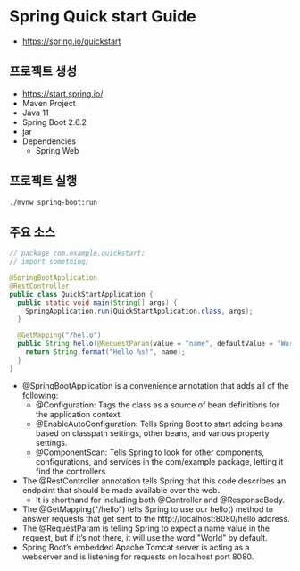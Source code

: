 # Spring Quick start Guide

- https://spring.io/quickstart

## 프로젝트 생성
- https://start.spring.io/ 
- Maven Project
- Java 11
- Spring Boot 2.6.2
- jar
- Dependencies
  - Spring Web

## 프로젝트 실행
```sh
./mvnw spring-boot:run
```

## 주요 소스
```java
// package com.example.quickstart;
// import something;

@SpringBootApplication
@RestController
public class QuickStartApplication {
  public static void main(String[] args) {
    SpringApplication.run(QuickStartApplication.class, args);
  }

  @GetMapping("/hello")
  public String hello(@RequestParam(value = "name", defaultValue = "World") String name) {
    return String.format("Hello %s!", name);
  }
}
```
- @SpringBootApplication is a convenience annotation that adds all of the following:
  - @Configuration: Tags the class as a source of bean definitions for the application context.
  - @EnableAutoConfiguration: Tells Spring Boot to start adding beans based on classpath settings, other beans, and various property settings. 
  - @ComponentScan: Tells Spring to look for other components, configurations, and services in the com/example package, letting it find the controllers.
- The @RestController annotation tells Spring that this code describes an endpoint that should be made available over the web. 
  - It is shorthand for including both @Controller and @ResponseBody.
- The @GetMapping("/hello") tells Spring to use our hello() method to answer requests that get sent to the http://localhost:8080/hello address. 
- The @RequestParam is telling Spring to expect a name value in the request, but if it’s not there, it will use the word "World" by default.
- Spring Boot’s embedded Apache Tomcat server is acting as a webserver and is listening for requests on localhost port 8080.